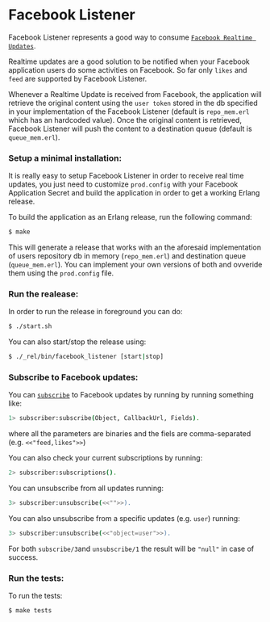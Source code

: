 Facebook Listener
==========================

Facebook Listener represents a good way to consume [`Facebook Realtime Updates`](https://developers.facebook.com/docs/graph-api/real-time-updates/ "Facebook Realtime Updates").

Realtime updates are a good solution to be notified when your Facebook application users do some activities on Facebook. So far only `likes` and `feed` are supported by Facebook Listener.

Whenever a Realtime Update is received from Facebook, the application will retrieve the original content using the `user token` stored in the db specified in your implementation of the Facebook Listener (default is `repo_mem.erl` which has an hardcoded value). Once the original content is retrieved, Facebook Listener will push the content to a destination queue (default is `queue_mem.erl`).

### Setup a minimal installation:

It is really easy to setup Facebook Listener in order to receive real time updates, you just need to customize `prod.config` with your Facebook Application Secret and build the application in order to get a working Erlang release.

To build the application as an Erlang release, run the following command:

``` bash
$ make
```

This will generate a release that works with an the aforesaid implementation of users repository db in memory (`repo_mem.erl`) and destination queue (`queue_mem.erl`). You can implement your own versions of both and ovveride them using the `prod.config` file.

### Run the realease:

In order to run the release in foreground you can do:

``` bash
$ ./start.sh
```

You can also start/stop the release using:

``` bash
$ ./_rel/bin/facebook_listener [start|stop]
```

### Subscribe to Facebook updates:

You can [`subscribe`](https://developers.facebook.com/docs/graph-api/reference/app/subscriptions/ "Subscriptions") to Facebook updates by running by running something like:

```bash
1> subscriber:subscribe(Object, CallbackUrl, Fields).
```

where all the parameters are binaries and the fiels are comma-separated (e.g. `<<"feed,likes">>`)

You can also check your current subscriptions by running:

```bash
2> subscriber:subscriptions().
```

You can unsubscribe from all updates running:

```bash
3> subscriber:unsubscribe(<<"">>).
```

You can also unsubscribe from a specific updates (e.g. `user`) running:

```bash
3> subscriber:unsubscribe(<<"object=user">>).
```

For both `subscribe/3`and `unsubscribe/1` the result will be `"null"` in case of success.

### Run the tests:


To run the tests:

``` bash
$ make tests
```
